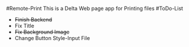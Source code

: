 #Remote-Print
This is a Delta Web page app for Printing files
#ToDo-List
* ~~Finish Backend~~
* Fix Title
* ~~Fix Background Image~~
* Change Button Style-Input File

